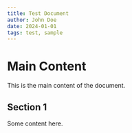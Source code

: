 ```yaml
---
title: Test Document
author: John Doe
date: 2024-01-01
tags: test, sample
---
```


# Main Content

This is the main content of the document.

## Section 1

Some content here.